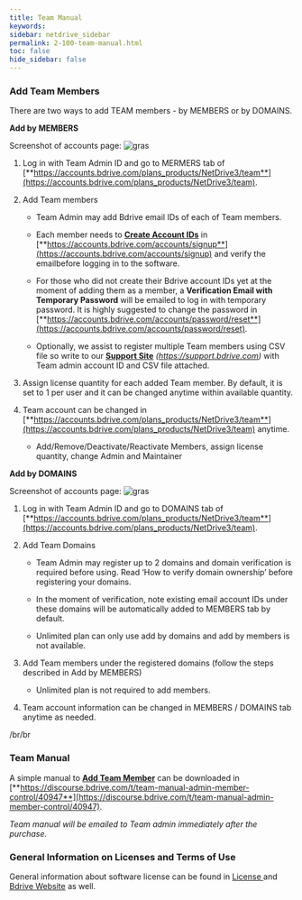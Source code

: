 ```yaml
---
title: Team Manual
keywords:
sidebar: netdrive_sidebar
permalink: 2-100-team-manual.html
toc: false
hide_sidebar: false
---
```


### **Add Team Members**

There are two ways to add TEAM members - by MEMBERS or by DOMAINS. 

**Add by MEMBERS**

<p>Screenshot of accounts page: <img src="img/by_members.jpg" alt="gras" /></p>

1. Log in with Team Admin ID and go to MERMERS tab of [**https://accounts.bdrive.com/plans_products/NetDrive3/team**](https://accounts.bdrive.com/plans_products/NetDrive3/team).

2. Add Team members 

   * Team Admin may add Bdrive email IDs of each of Team members.

   *	Each member needs to [**Create Account IDs**](#wiki-toc-create-account-id) in [**https://accounts.bdrive.com/accounts/signup**](https://accounts.bdrive.com/accounts/signup) and verify the emailbefore logging in to the software.

   *	For those who did not create their Bdrive account IDs yet at the moment of adding them as a member, a **Verification Email with Temporary Password** will be emailed to log in with temporary password.  It is highly suggested to change the password in [**https://accounts.bdrive.com/accounts/password/reset**](https://accounts.bdrive.com/accounts/password/reset).

   *	Optionally, we assist to register multiple Team members using CSV file so write to our [**Support Site**](#wiki-toc-support-site) _(https://support.bdrive.com)_ with Team admin account ID and CSV file attached.

3. Assign license quantity for each added Team member.  By default, it is set to 1 per user and it can be changed anytime within available quantity. 

4. Team account can be changed in [**https://accounts.bdrive.com/plans_products/NetDrive3/team**](https://accounts.bdrive.com/plans_products/NetDrive3/team) anytime.

   *	Add/Remove/Deactivate/Reactivate Members, assign license quantity, change Admin and Maintainer


**Add by DOMAINS**

<p>Screenshot of accounts page: <img src="img/by_domains.jpg" alt="gras" /></p>

1. Log in with Team Admin ID and go to DOMAINS tab of [**https://accounts.bdrive.com/plans_products/NetDrive3/team**](https://accounts.bdrive.com/plans_products/NetDrive3/team).

2. Add Team Domains

   * Team Admin may register up to 2 domains and domain verification is required before using.  Read ‘How to verify domain ownership’ before registering your domains.
   
   * In the moment of verification, note existing email account IDs under these domains will be automatically added to MEMBERS tab by default.
   
   * Unlimited plan can only use add by domains and add by members is not available.

3. Add Team members under the registered domains (follow the steps described in Add by MEMBERS)

   *	Unlimited plan is not required to add members.

4. Team account information can be changed in MEMBERS / DOMAINS tab anytime as needed.



/br/br




### **Team Manual**

A simple manual to [**Add Team Member**](#wiki-toc-add-team-member) can be downloaded in [**https://discourse.bdrive.com/t/team-manual-admin-member-control/40947**](https://discourse.bdrive.com/t/team-manual-admin-member-control/40947).

_Team manual will be emailed to Team admin immediately after the purchase._


### **General Information on Licenses and Terms of Use**

General information about software license can be found in [ License ](3-14-license) and [Bdrive Website](https://www.bdrive.com) as well.
